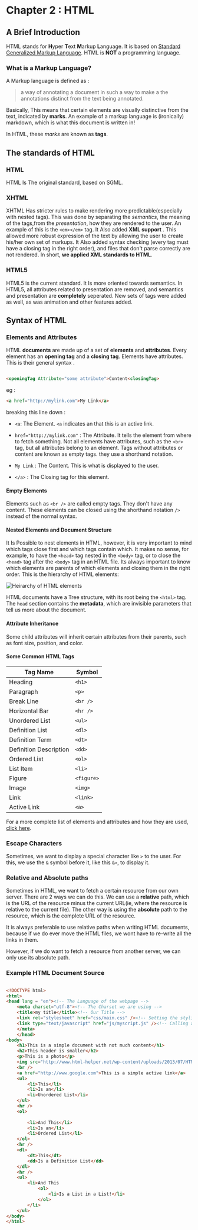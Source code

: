# Chapter 2 : HTML

## A Brief Introduction 

HTML stands for **H**yper **T**ext **M**arkup **L**anguage. It is based
on [Standard Generalized Markup Language](http://searchmicroservices.techtarget.com/definition/SGML-Standard-Generalized-Markup-Language).
HTML is **NOT** a programming language. 

### What is a Markup Language?

A Markup language is defined as : 
 
>a way of annotating a document in such a way  to make a the annotations distinct 
>from the text being annotated. 

Basically, This means that certain elements are visually distinctive from the text, indicated
by **marks**. An example of a markup language is (ironically) markdown, which is what
this document is written in! 

In HTML, these *marks* are known as **tags**. 

## The standards of HTML 

### HTML

HTML Is The original standard, based on SGML.

### XHTML 

XHTML Has stricter rules to make rendering more predictable(especially with nested tags).
This was done by separating the *semantics*, the meaning of the tags,from the 
*presentation*, how they are rendered to the user. An example of this is the 
```<em></em>``` tag. It Also added **XML support** . This allowed more robust 
expression of the text by allowing the user to create his/her own set of
markups. It Also added syntax checking (every tag must have a closing tag in the 
right order), and files that don't parse correctly are not rendered. In short,
**we applied XML standards to HTML**. 

### HTML5 

HTML5 is the current standard. It Is more oriented towards semantics. In HTML5,
all attributes related to presentation are removed, and semantics and presentation
are **completely** seperated. New sets of tags were added as well, as was animation and other features added.

## Syntax of HTML

### Elements and Attributes

HTML **documents** are made up of a set of **elements** and **attributes**.
Every element has an **opening tag** and a **closing tag**. Elements have 
attributes. This is their general syntax .


```HTML

<openingTag Attribute="some attribute">Content<closingTag>

```

eg : 

```HTML 
<a href="http://mylink.com">My Link</a>

```
breaking this line down :

- ```<a```: The Element. ```<a```  indicates an that this is an active link.

- ```href="http://mylink.com"``` : The Attribute. It tells the element from where
to fetch something. Not all elements have attributes, such as the
```<br>``` tag, but all attributes belong to an element. Tags without 
attributes or content are known as empty tags. they use a shorthand notation.

- ```My Link``` : The Content. This is what is displayed to the user.

- ```</a>``` : The Closing tag for this element.

#### Empty Elements
Elements such as ```<br />``` are called empty tags. They don't have 
any content. These elements can be closed using the shorthand notation 
```/>``` instead of the normal syntax.

#### Nested Elements and Document Structure
It Is Possible to nest elements in HTML, however, it is very
important to mind which tags close first and which tags contain
which. It makes no sense, for example, to have the ```<head>```
tag nested in the ```<body>``` tag, or to close the ```<head>```
tag after the ```<body>``` tag in an HTML file. Its always
important to know which elements are parents of which elements
and closing them in the right order. This is the 
hierarchy of HTML elements:



![Heirarchy of HTML elements](http://www.westciv.com/style_master/hands_on_tutorial_sm/images/containment_hierarchy.png)

HTML documents have a Tree structure, with its root being 
the ```<html>``` tag. The ```head``` section contains the 
**metadata**, which are invisible parameters that tell us more about 
the document. 

#### Attribute Inheritance 
Some child attributes will inherit certain attributes from their parents, such
as font size, position, and color.

#### Some Common HTML Tags

Tag Name | Symbol 
--- | ---
Heading | ```<h1>```  
Paragraph | ```<p>``` 
Break Line | ```<br />``` 
Horizontal Bar | ```<hr />``` 
Unordered List | ```<ul>``` 
Definition List | ```<dl>```
Definition Term | ```<dt>```
Definition Description | ```<dd>```
Ordered List | ```<ol>```
List Item | ```<li>``` 
Figure | ```<figure>```  
Image | ```<img>```
Link | ```<link>``` 
Active Link | ```<a>``` 

For a more complete list of elements and attributes and how they are used,
[click here](http://www.simplehtmlguide.com/cheatsheet.php).


### Escape Characters

Sometimes, we want to display a special character like ```>``` to the
user. For this, we use the ```&``` symbol before it, like this
```&>```, to display it.

### Relative and Absolute paths

Sometimes in HTML, we want to fetch a certain resource from our
own server. There are 
2 ways we can do this. We can use a **relative** path, which is the URL of the 
resource minus the current URL(ie, where the resource is relative to the
current file). The other way is using the **absolute** path to the resource,
which is the complete URL of the resource.

It is always preferable to use relative paths when writing HTML documents,
because if we do ever move the HTML files, we wont have to re-write all
the links in them.

However, if we do want to fetch a resource from another server, we 
can only use its absolute path. 

### Example HTML Document Source

```HTML

<!DOCTYPE html>
<html>
<head lang = "en"><!-- The Language of the webpage -->
	<meta charset="utf-8"><!-- The Charset we are using -->
	<title>my title</title><!-- Our Title -->
	<link rel="stylesheet" href="css/main.css" /><!-- Setting the styling or the alternative documents -->
	<link type="text/javascript" href="js/myscript.js" /><!-- Calling a script -->
	</meta>
	</head>
<body>
	<h1>This is a simple document with not much content</h1>
	<h2>This header is smaller</h2>
	<p>This is a photo</p>
	<img src="http://www.html-helper.net/wp-content/uploads/2013/07/HTML.jpg" alt="my image" /><!-- Inserting an Image in a paragraph using its absolute path -->
	<br />
	<a href="http://www.google.com">This is a simple active link</a>
	<ul>
		<li>This</li>
		<li>Is an</li>
		<li>Unordered List</li>
	</ul>
	<hr />
	<ol>
	
		<li>And This</li>
		<li>Is an</li>
		<li>Ordered List</li>
	</ol>
	<hr />
	<dl>
		<dt>This</dt>
		<dd>Is a Definition List</dd>
	</dl>
	<hr />
	<ul>
		<li>And This
			<ol>
				<li>Is a List in a List!</li>
			</ol>
		</li>
	</ul>
</body>
</html>
```



